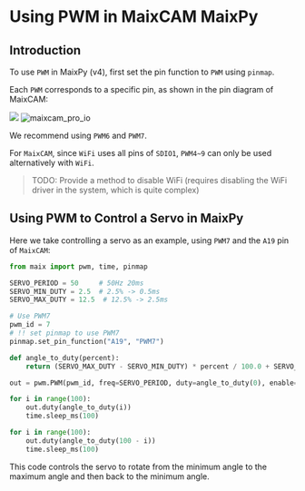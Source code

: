 # Using PWM in MaixCAM MaixPy

## Introduction

To use `PWM` in MaixPy (v4), first set the pin function to `PWM` using `pinmap`.

Each `PWM` corresponds to a specific pin, as shown in the pin diagram of MaixCAM:

![](https://wiki.sipeed.com/hardware/zh/lichee/assets/RV_Nano/intro/RV_Nano_3.jpg)
![maixcam_pro_io](/static/image/maixcam_pro_io.png)

We recommend using `PWM6` and `PWM7`.

For `MaixCAM`, since `WiFi` uses all pins of `SDIO1`, `PWM4~9` can only be used alternatively with `WiFi`.
> TODO: Provide a method to disable WiFi (requires disabling the WiFi driver in the system, which is quite complex)


## Using PWM to Control a Servo in MaixPy

Here we take controlling a servo as an example, using `PWM7` and the `A19` pin of `MaixCAM`:

```python
from maix import pwm, time, pinmap

SERVO_PERIOD = 50     # 50Hz 20ms
SERVO_MIN_DUTY = 2.5  # 2.5% -> 0.5ms
SERVO_MAX_DUTY = 12.5  # 12.5% -> 2.5ms

# Use PWM7
pwm_id = 7
# !! set pinmap to use PWM7
pinmap.set_pin_function("A19", "PWM7")

def angle_to_duty(percent):
    return (SERVO_MAX_DUTY - SERVO_MIN_DUTY) * percent / 100.0 + SERVO_MIN_DUTY

out = pwm.PWM(pwm_id, freq=SERVO_PERIOD, duty=angle_to_duty(0), enable=True)

for i in range(100):
    out.duty(angle_to_duty(i))
    time.sleep_ms(100)

for i in range(100):
    out.duty(angle_to_duty(100 - i))
    time.sleep_ms(100)
```

This code controls the servo to rotate from the minimum angle to the maximum angle and then back to the minimum angle.

